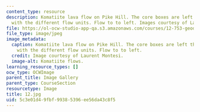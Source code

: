 ```yaml
---
content_type: resource
description: Komatiite lava flow on Pike Hill. The core boxes are left there and labeled
  with the different flow units. Flow to to left. Images courtesy of Laurent Montesi.
file: https://ol-ocw-studio-app-qa.s3.amazonaws.com/courses/12-753-geodynamics-seminar-spring-2005/5c3e01d49fbf99385396ee56da43c8f5_12.jpg
file_type: image/jpeg
image_metadata:
  caption: Komatiite lava flow on Pike Hill. The core boxes are left there and labeled
    with the different flow units. Flow to to left.
  credit: Image courtesy of Laurent Montesi.
  image-alt: Komatiite flows.
learning_resource_types: []
ocw_type: OCWImage
parent_title: Image Gallery
parent_type: CourseSection
resourcetype: Image
title: 12.jpg
uid: 5c3e01d4-9fbf-9938-5396-ee56da43c8f5
---
```

